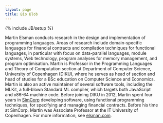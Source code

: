 ```yaml
---
layout: page
title: Bio Blob
---
```

{% include JB/setup %}


Martin Elsman conducts research in the design and implementation of
programming languages. Areas of research include domain-specific
languages for financial contracts and compilation techniques for
functional languages, in particular with focus on data-parallel
languages, module systems, Web technology, program analyses for memory
management, and program optimisation. Martin is Professor in the
Programming Languages and Theory of Computation section at Department
of Computer Science, University of Copenhagen (DIKU), where he serves
as head of section and head of studies for a BSc education on Computer
Science and Economics. Martin is also an active maintainer of several
software tools, including the MLKit, a full-blown Standard ML
compiler, which targets both JavaScript and x86-64 machine
code. Before joining DIKU in 2012, Martin spent four years in
[SimCorp](http://www.simcorp.com) developing software, using
functional programming techniques, for specifying and managing
financial contracts. Before his time at SimCorp, Martin was Associate
Professor at the IT University of Copenhagen.  For more information,
see [elsman.com](http://elsman.com).
